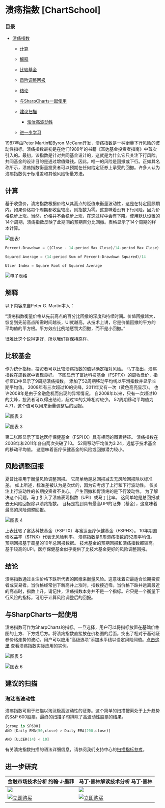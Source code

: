 # 溃疡指数 [ChartSchool]

### 目录

+   [溃疡指数](#ulcer_index)

    +   [计算](#calculation)

    +   [解释](#interpretation)

    +   [比较基金](#comparing_funds)

    +   [风险调整回报](#risk-adjusted_return)

    +   [结论](#conclusions)

    +   [与SharpCharts一起使用](#using_with_sharpcharts)

    +   [建议扫描](#suggested_scans)

        +   [淘汰高波动性](#weeding_out_high_volatility)

    +   [进一步学习](#further_study)

1987年由Peter Martin和Byron McCann开发，溃疡指数是一种衡量下行风险的波动性指标。溃疡指数最初是在他们1989年的书籍《富达基金投资者指南》中首次引入的。最初，该指数是针对共同基金设计的，这就是为什么它只关注下行风险。共同基金的设计目的是通过增值赚钱。因此，唯一的风险是回撤或下行。正如其名称所示，溃疡指数衡量投资者可以预期在任何给定证券上承受的回撤。许多人认为溃疡指数优于标准差和其他风险衡量方法。

## 计算

基于收盘价，溃疡指数根据价格从其高点的贬值来衡量波动性，这是在特定回顾期内。如果价格每个周期都收盘较高，则指数为零。这意味着没有下行风险，因为价格稳步上涨。当然，价格并不会稳步上涨，在这过程中会有下降。使用默认设置的14个周期，溃疡指数反映了此期间的预期百分比回撤。表格显示了14个周期的样本计算。

![图表1](../Images/09b92f575d474b3f68da47c206f5ff67.jpg "图表1")

```py
Percent-Drawdown = ((Close - 14-period Max Close)/14-period Max Close) x 100

Squared Average = (14-period Sum of Percent-Drawdown Squared)/14 

Ulcer Index = Square Root of Squared Average

```

![电子表格](../Images/5fd523365dd8f5ed07dced35591c6789.jpg "电子表格")

## 解释

以下内容来自Peter G. Martin本人：

“溃疡指数衡量价格从先前高点的百分比回撤的深度和持续时间。价值回撤越大，恢复到先前高点所需时间越长，UI就越高。从技术上讲，它是价值回撤的平方的平均值的平方根。平方效应比例地惩罚大回撤，而不是小回撤。”

很难比这个说得更好，所以我们将保持原样。

## 比较基金

作为统计指标，投资者可以比较溃疡指数的值以确定相对风险。 马丁指出，溃疡指数在周数据中表现良好。 下图显示了富达科技基金（FSPTX）的周收盘价，指标窗口中显示了9周期溃疡指数。 添加了52周期移动平均线以平滑指数并显示长期平均值。 2008年有三次超过10的尖峰，2011年又有一次（黄色高亮显示）。 也许2008年是由于金融危机而出现的异常情况。 自2008年以来，只有一次超过10的尖峰，投资者可以得出结论，超过10的尖峰相对较少。 52周期移动平均值为4.71，这个值可以用来衡量调整后的回报。

![图表 2](../Images/ee4d11ec184da5483625aa3bb26100a2.jpg "Chart 2")

![图表 3](../Images/5f089060db6e41066b271ee927f7166f.jpg "Chart 3")

第二张图显示了富达医疗保健基金（FSPHX）具有相同的图表特征。 溃疡指数在2008年和2011年各自两次突破了10。 52周移动平均值为3.24，远低于技术基金的移动平均值。 这意味着医疗保健基金的风险或回撤潜力较小。

## 风险调整回报

夏普比率用于衡量风险调整回报。 它简单地是总回报减去无风险回报除以标准差。 如上所述，标准差被认为是次优的，因为它考虑了上行和下行波动性。 仅关注上行波动性的长期投资者不关心。 产生回撤和胃溃疡的是下行波动性。 为了解决这个问题，马丁引入了溃疡表现指数（UPI）或马丁比率。 这简单地是总回报减去无风险回报除以溃疡指数。 目标是找到具有最高UPI的证券（基金），这意味着最高的风险调整回报。

![图表 4](../Images/895641c7d658377cc19882cecdd6324a.jpg "Chart 4")

上表比较了富达科技基金（FSPTX）与富达医疗保健基金（FSPHX）。 10年期国债收益率（$TNX）代表无风险利率。 溃疡指数是9周溃疡指数的52周平均值。 预期回报基于晨星的10年总回报数据。 技术基金的预期回报和溃疡指数都较高。 基于较高的UPI，医疗保健基金似乎提供了比技术基金更好的风险调整回报。

## 结论

溃疡指数通过关注价格下跌所代表的回撤来衡量风险。这意味着它最适合长期投资者或交易者。当价格经常创下新高并上涨时，指数接近零。当价格下跌并远离最近的高点时，指数上升。请记住，溃疡指数本身并不是一个指标。它只是一个衡量下行风险的指标，可用于计算风险调整后的回报。

## 与SharpCharts一起使用

溃疡指数可作为SharpCharts的指标。一旦选择，用户可以将指标放置在基础价格图的上方、下方或后方。将溃疡指数直接放在价格图的后面，突出了相对于基础证券价格走势的波动。用户可以应用“高级选项”添加水平线以设定风险阈值。[点击这里](http://stockcharts.com/h-sc/ui?s=SPY&p=W&st=2007-07-02&en=2012-07-02&id=p91585692867&a=276604685 "http://stockcharts.com/h-sc/ui?s=SPY&p=W&st=2007-07-02&en=2012-07-02&id=p91585692867&a=276604685") 查看溃疡指数实际应用的实例。

![图表 5](../Images/f5019cb6aba3d0e10052ab43adcbe5c1.jpg "图表 5")

![图表 6](../Images/c7170a4c8c87617f478fcc621c442f86.jpg "图表 6")

## 建议的扫描

### 淘汰高波动性

溃疡指数可用于扫描以淘汰极高波动性的证券。这个简单的扫描搜索处于上升趋势的S&P 600股票。最终的扫描子句排除了高波动性股票的结果。

```py
[group is SP600]
AND [Daily EMA(50,close) > Daily EMA(200,close)]  

AND [ULCER(14) < 10] 
```

有关溃疡指数扫描的语法详细信息，请参阅我们支持中心的[扫描指标参考](http://stockcharts.com/docs/doku.php?id=scans:indicators#ulcer_index_ulcer "http://stockcharts.com/docs/doku.php?id=scans:indicators#ulcer_index_ulcer")。

## 进一步研究

| **金融市场技术分析** 约翰·J·墨菲 | **马丁·普林解读技术分析** 马丁·普林 |
| --- | --- |
| [![](../Images/d9fb5f53997f0c87918070e360d1437d.jpg)](http://store.stockcharts.com/products/technical-analysis-of-the-financial-markets-1 "http://store.stockcharts.com/products/technical-analysis-of-the-financial-markets-1") | [![](../Images/907bb9e1dca336b6bedb79166d8efb0e.jpg)](http://store.stockcharts.com/products/technical-analysis-explained-4th-edition "http://store.stockcharts.com/products/technical-analysis-explained-4th-edition") |
| [![立即购买](../Images/1c93f62bf2e6d9151c2861b04ef09d52.jpg "立即购买")](http://store.stockcharts.com/products/technical-analysis-of-the-financial-markets-1 "http://store.stockcharts.com/products/technical-analysis-of-the-financial-markets-1") | [![立即购买](../Images/1c93f62bf2e6d9151c2861b04ef09d52.jpg "立即购买")](http://store.stockcharts.com/products/technical-analysis-explained-4th-edition "http://store.stockcharts.com/products/technical-analysis-explained-4th-edition") |
